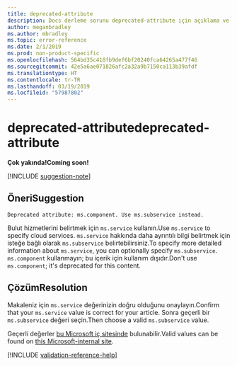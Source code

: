 ```yaml
---
title: deprecated-attribute
description: Docs derleme sorunu deprecated-attribute için açıklama ve çözünürlük
author: meganbradley
ms.author: mbradley
ms.topic: error-reference
ms.date: 2/1/2019
ms.prod: non-product-specific
ms.openlocfilehash: 564bd35c418fb9def6bf20240fca64265a477f46
ms.sourcegitcommit: 42e5a6ae071826afc2a32a9b7150ca113b39afdf
ms.translationtype: HT
ms.contentlocale: tr-TR
ms.lasthandoff: 03/19/2019
ms.locfileid: "57987802"
---
```

# <a name="deprecated-attribute"></a><span data-ttu-id="b8caf-103">deprecated-attribute</span><span class="sxs-lookup"><span data-stu-id="b8caf-103">deprecated-attribute</span></span>

<span data-ttu-id="b8caf-104">**Çok yakında!**</span><span class="sxs-lookup"><span data-stu-id="b8caf-104">**Coming soon!**</span></span>

[!INCLUDE [suggestion-note](includes/suggestion-note.md)]

## <a name="suggestion"></a><span data-ttu-id="b8caf-105">Öneri</span><span class="sxs-lookup"><span data-stu-id="b8caf-105">Suggestion</span></span>

`Deprecated attribute: ms.component. Use ms.subservice instead.`

<span data-ttu-id="b8caf-106">Bulut hizmetlerini belirtmek için `ms.service` kullanın.</span><span class="sxs-lookup"><span data-stu-id="b8caf-106">Use `ms.service` to specify cloud services.</span></span> <span data-ttu-id="b8caf-107">`ms.service` hakkında daha ayrıntılı bilgi belirtmek için isteğe bağlı olarak `ms.subservice` belirtebilirsiniz.</span><span class="sxs-lookup"><span data-stu-id="b8caf-107">To specify more detailed information about `ms.service`, you can optionally specify `ms.subservice`.</span></span> <span data-ttu-id="b8caf-108">`ms.component` kullanmayın; bu içerik için kullanım dışıdır.</span><span class="sxs-lookup"><span data-stu-id="b8caf-108">Don't use `ms.component`; it's deprecated for this content.</span></span>

## <a name="resolution"></a><span data-ttu-id="b8caf-109">Çözüm</span><span class="sxs-lookup"><span data-stu-id="b8caf-109">Resolution</span></span>

<span data-ttu-id="b8caf-110">Makaleniz için `ms.service` değerinizin doğru olduğunu onaylayın.</span><span class="sxs-lookup"><span data-stu-id="b8caf-110">Confirm that your `ms.service` value is correct for your article.</span></span> <span data-ttu-id="b8caf-111">Sonra geçerli bir `ms.subservice` değeri seçin.</span><span class="sxs-lookup"><span data-stu-id="b8caf-111">Then choose a valid `ms.subservice` value.</span></span>

<span data-ttu-id="b8caf-112">Geçerli değerler [bu Microsoft iç sitesinde](https://docsmetadatatool.azurewebsites.net/allowlists) bulunabilir.</span><span class="sxs-lookup"><span data-stu-id="b8caf-112">Valid values can be found on [this Microsoft-internal site](https://docsmetadatatool.azurewebsites.net/allowlists).</span></span>

<!--make sure to add this file to your includes folder and verify the path-->
[!INCLUDE [validation-reference-help](includes/validation-reference-help.md)]
